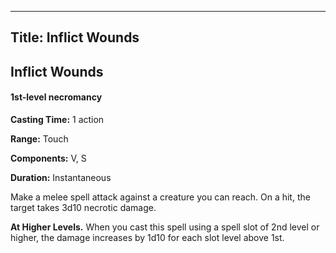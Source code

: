 -------------------------
Title: Inflict Wounds
-------------------------

## Inflict Wounds

#### 1st-level necromancy


**Casting Time:** 1 action 

**Range:** Touch 

**Components:** V, S 

**Duration:** Instantaneous


Make a melee spell attack against a creature you can reach. On a hit,
the target takes 3d10 necrotic damage.

**At Higher Levels.** When you cast this spell using a spell
slot of 2nd level or higher, the damage increases by 1d10 for each slot
level above 1st.


